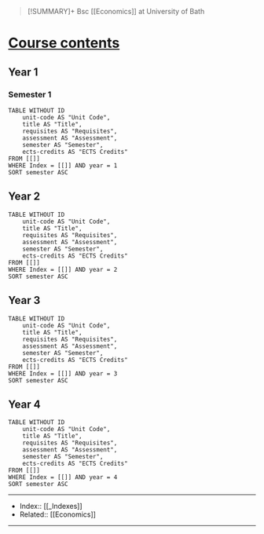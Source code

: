  > [!SUMMARY]+
> Bsc [[Economics]] at University of Bath

# [Course contents](https://www.bath.ac.uk/catalogues/2022-2023/es/UHES-AKB03.html)
## Year 1
### Semester 1
```dataview
TABLE WITHOUT ID
	unit-code AS "Unit Code",
	title AS "Title",
	requisites AS "Requisites",
	assessment AS "Assessment",
	semester AS "Semester",
	ects-credits AS "ECTS Credits"
FROM [[]]
WHERE Index = [[]] AND year = 1
SORT semester ASC
```
## Year 2
```dataview
TABLE WITHOUT ID
	unit-code AS "Unit Code",
	title AS "Title",
	requisites AS "Requisites",
	assessment AS "Assessment",
	semester AS "Semester",
	ects-credits AS "ECTS Credits"
FROM [[]]
WHERE Index = [[]] AND year = 2
SORT semester ASC
```
## Year 3
```dataview
TABLE WITHOUT ID
	unit-code AS "Unit Code",
	title AS "Title",
	requisites AS "Requisites",
	assessment AS "Assessment",
	semester AS "Semester",
	ects-credits AS "ECTS Credits"
FROM [[]]
WHERE Index = [[]] AND year = 3
SORT semester ASC
```
## Year 4
```dataview
TABLE WITHOUT ID
	unit-code AS "Unit Code",
	title AS "Title",
	requisites AS "Requisites",
	assessment AS "Assessment",
	semester AS "Semester",
	ects-credits AS "ECTS Credits"
FROM [[]]
WHERE Index = [[]] AND year = 4
SORT semester ASC
```
---
- Index:: [[_Indexes]] 
- Related:: [[Economics]]
---